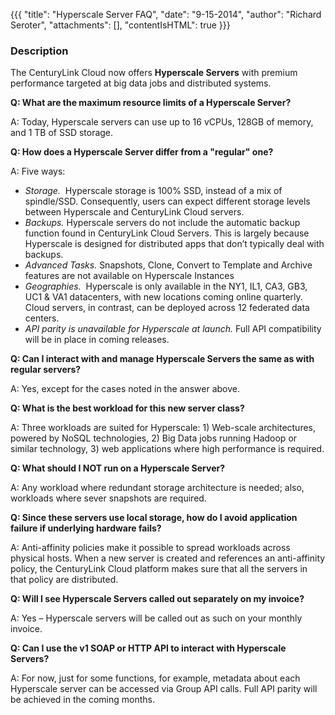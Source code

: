 {{{
  "title": "Hyperscale Server FAQ",
  "date": "9-15-2014",
  "author": "Richard Seroter",
  "attachments": [],
  "contentIsHTML": true
}}}

<h3><strong>Description</strong></h3>
<p>The CenturyLink Cloud now offers&nbsp;<strong>Hyperscale Servers</strong> with premium performance targeted at big data jobs and distributed systems.</p>

<p><strong>Q: What are the maximum resource limits of a Hyperscale Server?</strong>
</p>
<p>A: Today, Hyperscale servers can use up to 16 vCPUs, 128GB of memory, and 1 TB of SSD storage.</p>

<p><strong>Q: How does a Hyperscale Server differ from a "regular" one?</strong>
</p>
<p>A: Five ways:</p>
<ul>
  <li><em>Storage.</em>&nbsp; Hyperscale storage is 100% SSD, instead of a mix of spindle/SSD. Consequently, users can expect different storage levels between Hyperscale and CenturyLink Cloud servers.</li>
  <li><em>Backups.</em> Hyperscale servers do not include the automatic backup function found in CenturyLink Cloud Servers. This is largely because Hyperscale is designed for distributed apps that don’t typically deal with backups.</li>
  <li><em>Advanced Tasks. </em>Snapshots, Clone, Convert to Template and Archive features are not available on Hyperscale Instances</li>
  <li><em>Geographies.</em>&nbsp; Hyperscale is only available in the NY1, IL1, CA3, GB3, UC1 &amp; VA1 datacenters, with new locations coming online quarterly. Cloud servers, in contrast, can be deployed across 12 federated data centers.&nbsp;</li>
  <li><em>API parity is unavailable for Hyperscale at launch. </em>Full API compatibility will be in place in coming releases.</li>
</ul>

<p><strong>Q: Can I interact with and manage Hyperscale Servers the same as with regular servers?</strong>
</p>
<p>A: Yes, except for the cases noted in the answer above.</p>

<p><strong>Q: What is the best workload for this new server class?</strong>
</p>
<p>A: Three workloads are suited for Hyperscale: 1) Web-scale architectures, powered by NoSQL technologies, 2) Big Data jobs running Hadoop or similar technology, 3) web applications where high performance is required.</p>

<p><strong>Q: What should I NOT run on a Hyperscale Server?</strong>
</p>
<p>A: Any workload where redundant storage architecture is needed; also, workloads where sever snapshots are required.</p>

<p><strong>Q: Since these servers use local storage, how do I avoid application failure if underlying hardware fails?</strong>
</p>
<p>A: Anti-affinity policies make it possible to spread workloads across physical hosts. When a new server is created and references an anti-affinity policy, the CenturyLink Cloud platform makes sure that all the servers in that policy are distributed. </p>

<p><strong>Q: Will I see Hyperscale Servers called out separately on my invoice?</strong>
</p>
<p>A: Yes – Hyperscale servers will be called out as such on your monthly invoice.</p>

<p><strong>Q: Can I use the v1 SOAP or HTTP API to interact with Hyperscale Servers?</strong>
</p>
<p>A: For now, just for some functions, for example, metadata about each Hyperscale server can be accessed via Group API calls. Full API parity will be achieved in the coming months.</p>